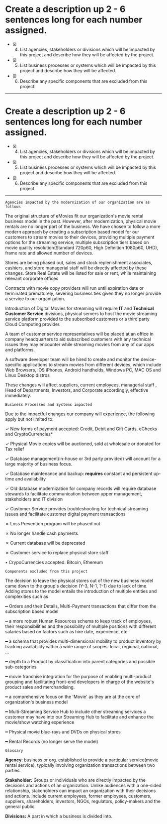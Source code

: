 # Create a description up 2 - 6 sentences long for each number assigned.

- [x] 4. List agencies, stakeholders or divisions which will be impacted by this project and describe how they will be affected by the project.
- [x] 5. List business processes or systems which will be impacted by this project and describe how they will be affected.
- [x] 6. Describe any specific components that are excluded from this project.

---

# Create a description up 2 - 6 sentences long for each number assigned.

- [x] 4. List agencies, stakeholders or divisions which will be impacted by this project and describe how they will be affected by the project.
- [x] 5. List business processes or systems which will be impacted by this project and describe how they will be affected.
- [x] 6. Describe any specific components that are excluded from this project.

---

`Agencies impacted by the modernization of our organization are as follows`

The original structure of eMovies fit our organization's movie rental business model in the past. However, after modernization, physical movie rentals are no longer part of the business. We have chosen to follow a more modern approach by creating a subscription based model for our customers to stream movies to their devices, providing multiple payment options for the streaming service, multiple subscription tiers based on movie quality resolution(Standard 720p60, High Definition 1080p60, UHD), frame rate and allowed number of devices.

Stores are being phased out, sales and stock replenishment associates, cashiers, and store managerial staff will be directly affected by these changes. Store Real Estate will be listed for sale or rent, while maintaining relevant corporate offices

Contracts with movie copy providers will run until expiration date or terminated prematurely, severing business ties given they no longer provide a service to our organization.

Introduction of Digital Movies for streaming will require **IT** and **Technical Customer Service** divisions, physical servers to host the movie streaming service platform provided to the subscribed customers or a third party Cloud Computing provider. 

A team of customer service representatives will be placed at an office in company headquarters to aid subscribed customers with any technical issues they may encounter while streaming movies from any of our apps and platforms.

A software developer team will be hired to create and monitor the device-specific applications to stream movies from different devices, which include Web Browsers, iOS iPhones, Android handhelds, Windows PC, MAC OS and Linux Desktop distros

These changes will affect suppliers, current employees, managerial staff , Head of Departments, Investors, and Corporate accordingly, effective immediately.


`Business Processes and Systems impacted`

Due to the impactful changes our company will experience, the following apply but not limited to:

✓ New forms of payment accepted: Credit, Debit and Gift Cards, eChecks and CryptoCurrencies*

✓ Physical Movie copies will be auctioned, sold at wholesale or donated for Tax relief

✓ Database management(in-house or 3rd party provided) will account for a large majority of business focus.

✓ Database maintenance and backup: **requires** constant and persistent up-time and availability

✓ Old database modernization for company records will require database stewards to facilitate communication between upper management, stakeholders and IT division 

✓ Customer Service provides troubleshooting for technical streaming issues and facilitate customer digital payment transactions

✗ Loss Prevention program will be phased out

✗ No longer handle cash payments

✗ Current database will be deprecated

✗ Customer service to replace physical store staff

٭ CrypoCurrencies accepted: Bitcoin, Ethereum

`Components excluded from this project`

The decision to leave the physical stores out of the new business model came down to the group's decision (Y-3, N-1, ?-1) due to lack of time. Adding stores to the model entails the introduction of multiple entities and complexities such as

━ Orders and their Details, Multi-Payment transactions that differ from the subscription based model

━ a more robust Human Resources schema to keep track of employees, their responsibilities and the possibility of multiple positions with different salaries based on factors such as hire date, experience, etc.

━ a schema that provides multi-dimensional mobility to product inventory by tracking availability within a wide range of scopes: local, regional, national, ...

━ depth to a Product by classification into parent categories and possible sub-categories

━ movie franchise integration for the purpose of enabling multi-product grouping and facilitating front-end developers in charge of the website's product sales and merchandising.

━ a comprehensive focus on the 'Movie' as they are at the core of organization's business model

━ Multi-Streaming Service Hub to include other streaming services a customer may have into our Streaming Hub to facilitate and enhance the movie/show watching experience

━ Physical movie blue-rays and DVDs on physical stores

━ Rental Records (no longer serve the model)


`Glossary`

**Agency**: business or org. established to provide a particular service(movie rental service), typically involving organization transactions between two parties.

**Stakeholder:** Groups or individuals who are directly impacted by the decisions and actions of an organization. Unlike audiences with a one-sided relationship, stakeholders can impact an organization with their decisions and actions. Include current employees, former employees, customers, suppliers, shareholders, investors, NGOs, regulators, policy-makers and the general public.

**Divisions:** A part in which a business is divided into.